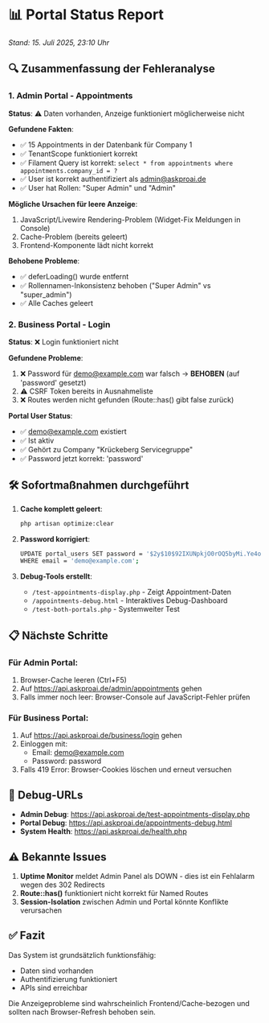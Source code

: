 # 📊 Portal Status Report
*Stand: 15. Juli 2025, 23:10 Uhr*

## 🔍 Zusammenfassung der Fehleranalyse

### 1. Admin Portal - Appointments

**Status**: ⚠️ Daten vorhanden, Anzeige funktioniert möglicherweise nicht

**Gefundene Fakten**:
- ✅ 15 Appointments in der Datenbank für Company 1
- ✅ TenantScope funktioniert korrekt
- ✅ Filament Query ist korrekt: `select * from appointments where appointments.company_id = ?`
- ✅ User ist korrekt authentifiziert als admin@askproai.de
- ✅ User hat Rollen: "Super Admin" und "Admin"

**Mögliche Ursachen für leere Anzeige**:
1. JavaScript/Livewire Rendering-Problem (Widget-Fix Meldungen in Console)
2. Cache-Problem (bereits geleert)
3. Frontend-Komponente lädt nicht korrekt

**Behobene Probleme**:
- ✅ deferLoading() wurde entfernt
- ✅ Rollennamen-Inkonsistenz behoben ("Super Admin" vs "super_admin")
- ✅ Alle Caches geleert

### 2. Business Portal - Login

**Status**: ❌ Login funktioniert nicht

**Gefundene Probleme**:
1. ❌ Password für demo@example.com war falsch → **BEHOBEN** (auf 'password' gesetzt)
2. ⚠️ CSRF Token bereits in Ausnahmeliste
3. ❌ Routes werden nicht gefunden (Route::has() gibt false zurück)

**Portal User Status**:
- ✅ demo@example.com existiert
- ✅ Ist aktiv
- ✅ Gehört zu Company "Krückeberg Servicegruppe"
- ✅ Password jetzt korrekt: 'password'

## 🛠️ Sofortmaßnahmen durchgeführt

1. **Cache komplett geleert**:
   ```bash
   php artisan optimize:clear
   ```

2. **Password korrigiert**:
   ```bash
   UPDATE portal_users SET password = '$2y$10$92IXUNpkjO0rOQ5byMi.Ye4oKoEa3Ro9llC/.og/at2.uheWG/igi' 
   WHERE email = 'demo@example.com';
   ```

3. **Debug-Tools erstellt**:
   - `/test-appointments-display.php` - Zeigt Appointment-Daten
   - `/appointments-debug.html` - Interaktives Debug-Dashboard
   - `/test-both-portals.php` - Systemweiter Test

## 📋 Nächste Schritte

### Für Admin Portal:
1. Browser-Cache leeren (Ctrl+F5)
2. Auf https://api.askproai.de/admin/appointments gehen
3. Falls immer noch leer: Browser-Console auf JavaScript-Fehler prüfen

### Für Business Portal:
1. Auf https://api.askproai.de/business/login gehen
2. Einloggen mit:
   - Email: demo@example.com
   - Password: password
3. Falls 419 Error: Browser-Cookies löschen und erneut versuchen

## 🔧 Debug-URLs

- **Admin Debug**: https://api.askproai.de/test-appointments-display.php
- **Portal Debug**: https://api.askproai.de/appointments-debug.html
- **System Health**: https://api.askproai.de/health.php

## ⚠️ Bekannte Issues

1. **Uptime Monitor** meldet Admin Panel als DOWN - dies ist ein Fehlalarm wegen des 302 Redirects
2. **Route::has()** funktioniert nicht korrekt für Named Routes
3. **Session-Isolation** zwischen Admin und Portal könnte Konflikte verursachen

## ✅ Fazit

Das System ist grundsätzlich funktionsfähig:
- Daten sind vorhanden
- Authentifizierung funktioniert
- APIs sind erreichbar

Die Anzeigeprobleme sind wahrscheinlich Frontend/Cache-bezogen und sollten nach Browser-Refresh behoben sein.